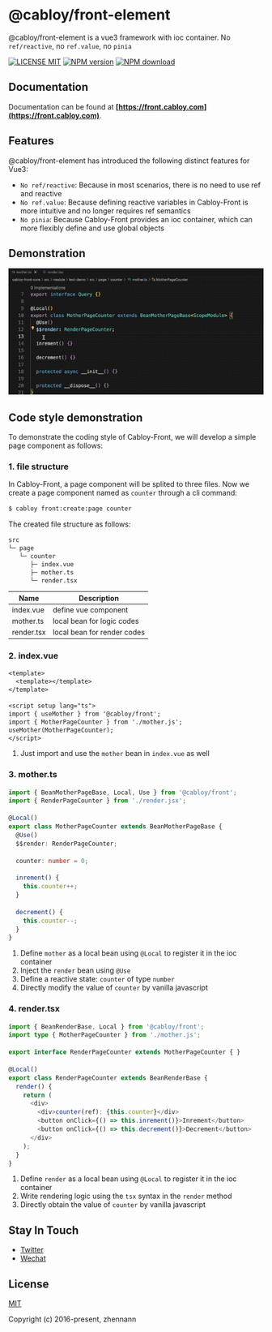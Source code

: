 # @cabloy/front-element

@cabloy/front-element is a vue3 framework with ioc container. No `ref/reactive`, no `ref.value`, no `pinia`

[![LICENSE MIT][license-image]][license-url]
[![NPM version][npm-image]][npm-url]
[![NPM download][download-image]][download-url]

[license-image]: https://img.shields.io/badge/license-MIT-blue.svg
[license-url]: https://github.com/cabloy/cabloy-front/blob/master/LICENSE
[npm-image]: https://img.shields.io/npm/v/@cabloy/front-element.svg?style=flat-square
[npm-url]: https://npmjs.com/package/@cabloy/front-element
[download-image]: https://img.shields.io/npm/dm/@cabloy/front-element?color=orange&label=npm%20downloads
[download-url]: https://npmjs.com/package/@cabloy/front-element

## Documentation

Documentation can be found at **[https://front.cabloy.com](https://front.cabloy.com)**.

## Features

@cabloy/front-element has introduced the following distinct features for Vue3:

- `No ref/reactive`: Because in most scenarios, there is no need to use ref and reactive
- `No ref.value`: Because defining reactive variables in Cabloy-Front is more intuitive and no longer requires ref semantics
- `No pinia`: Because Cabloy-Front provides an ioc container, which can more flexibly define and use global objects

## Demonstration

![No ref/reactive](../cabloy-docs/assets/img/state-no-ref-reactive.gif)

## Code style demonstration

To demonstrate the coding style of Cabloy-Front, we will develop a simple page component as follows:

### 1. file structure

In Cabloy-Front, a page component will be splited to three files. Now we create a page component named as `counter` through a cli command:

```bash
$ cabloy front:create:page counter
```

The created file structure as follows:

```
src
└─ page
   └─ counter
      ├─ index.vue
      ├─ mother.ts
      └─ render.tsx
```

| Name       | Description                 |
| ---------- | --------------------------- |
| index.vue  | define vue component        |
| mother.ts  | local bean for logic codes  |
| render.tsx | local bean for render codes |

### 2. index.vue

```vue
<template>
  <template></template>
</template>

<script setup lang="ts">
import { useMother } from '@cabloy/front';
import { MotherPageCounter } from './mother.js';
useMother(MotherPageCounter);
</script>
```

1. Just import and use the `mother` bean in `index.vue` as well

### 3. mother.ts

```typescript
import { BeanMotherPageBase, Local, Use } from '@cabloy/front';
import { RenderPageCounter } from './render.jsx';

@Local()
export class MotherPageCounter extends BeanMotherPageBase {
  @Use()
  $$render: RenderPageCounter;

  counter: number = 0;

  inrement() {
    this.counter++;
  }

  decrement() {
    this.counter--;
  }
}
```

1. Define `mother` as a local bean using `@Local` to register it in the ioc container
2. Inject the `render` bean using `@Use`
3. Define a reactive state: `counter` of type `number`
4. Directly modify the value of `counter` by vanilla javascript

### 4. render.tsx

```typescript
import { BeanRenderBase, Local } from '@cabloy/front';
import type { MotherPageCounter } from './mother.js';

export interface RenderPageCounter extends MotherPageCounter { }

@Local()
export class RenderPageCounter extends BeanRenderBase {
  render() {
    return (
      <div>
        <div>counter(ref): {this.counter}</div>
        <button onClick={() => this.inrement()}>Inrement</button>
        <button onClick={() => this.decrement()}>Decrement</button>
      </div>
    );
  }
}
```

1. Define `render` as a local bean using `@Local` to register it in the ioc container
2. Write rendering logic using the `tsx` syntax in the `render` method
3. Directly obtain the value of `counter` by vanilla javascript

## Stay In Touch

- [Twitter](https://twitter.com/zhennann2024)
- [Wechat](./cabloy-docs/zh/assets/img/wx-zhennann.jpg)

## License

[MIT](./LICENSE)

Copyright (c) 2016-present, zhennann
